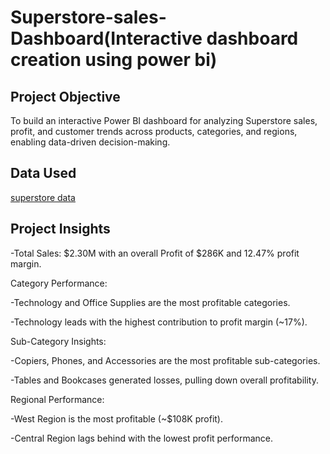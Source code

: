 # Superstore-sales-Dashboard(Interactive dashboard creation using power bi)
## Project Objective
To build an interactive Power BI dashboard for analyzing Superstore sales, profit, and customer trends across products, categories, and regions, enabling data-driven decision-making.
## Data Used
<a href="https://github.com/JRaju72/Superstore-sales-Dashboard/blob/main/superstore_project.xlsx">superstore data</a>
## Project Insights
-Total Sales: $2.30M with an overall Profit of $286K and 12.47% profit margin.

Category Performance:

-Technology and Office Supplies are the most profitable categories.

-Technology leads with the highest contribution to profit margin (~17%).

Sub-Category Insights:

-Copiers, Phones, and Accessories are the most profitable sub-categories.

-Tables and Bookcases generated losses, pulling down overall profitability.

Regional Performance:

-West Region is the most profitable (~$108K profit).

-Central Region lags behind with the lowest profit performance.
